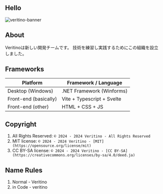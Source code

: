 ## Hello
![veritino-banner](https://github.com/veritino/.github/assets/156060902/ab6b3fc2-630a-487d-be40-80e258aa187d)
## About
Veritinoは新しい開発チームです。
技術を練習し実践するためにこの組織を設立しました。
## Frameworks
| Platform | Framework / Language |
| --- | --- |
| Desktop (Windows) | .NET Framework (Winforms) |
| Front-end (basically) | Vite + Typescript + Svelte |
| Front-end (other) | HTML + CSS + JS |
## Copyright
1. All Rights Reserved: ```© 2024 - 2024 Veritino - All Rights Reserved```
2. MIT license: ```© 2024 - 2024 Veritino - [MIT](https://opensource.org/license/mit)```
3. CC BY-SA license: ```© 2024 - 2024 Veritino - [CC BY-SA](https://creativecommons.org/licenses/by-sa/4.0/deed.ja)```
## Name Rules
1. Normal - Veritino
2. in Code - veritino
